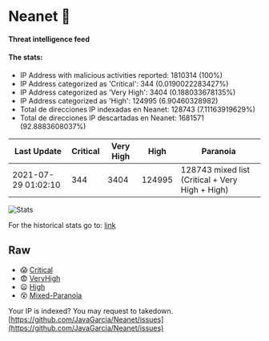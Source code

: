 # Neanet :hocho:
#### Threat intelligence feed
#### The stats:

- IP Address with malicious activities reported: 1810314 (100%)
- IP Address categorized as 'Critical':  344 (0.0190022283427%)
- IP Address categorized as 'Very High':  3404 (0.188033678135%)
- IP Address categorized as 'High':  124995 (6.90460328982)
- Total de direcciones IP indexadas en Neanet:  128743 (7.11163919629%)
- Total de direcciones IP descartadas en Neanet:  1681571 (92.8883608037%)

| Last Update | Critical | Very High | High | Paranoia |
| --- | --- | --- | --- | --- |
| 2021-07-29 01:02:10 | 344 | 3404 | 124995 | 128743 mixed list (Critical + Very High + High)|

![Stats](https://docs.google.com/spreadsheets/d/e/2PACX-1vSnaNMIXVabIpDJjufMlzH7poXnshF3mgd8Is1g9ytUEzVsP5my4Trn8f-xkoLLQ38xpL3HtmUexLo6/pubchart?oid=501124687&format=image)

For the historical stats go to: [link](/stats.csv)
## Raw
- :scream: [Critical](https://raw.githubusercontent.com/JavaGarcia/Neanet/master/blacklists/neanet_critical.txt)
- :fearful: [VeryHigh](https://raw.githubusercontent.com/JavaGarcia/Neanet/master/blacklists/neanet_veryHigh.txtt)
- :frowning: [High](https://raw.githubusercontent.com/JavaGarcia/Neanet/master/blacklists/neanet_high.txt)
- :dizzy_face: [Mixed-Paranoia](https://raw.githubusercontent.com/JavaGarcia/Neanet/master/blacklists/neanet_all.txt)


Your IP is indexed? You may request to takedown. [https://github.com/JavaGarcia/Neanet/issues](https://github.com/JavaGarcia/Neanet/issues)





























































































































































































































































































































































































































































































































































































































































































































































































































































































































































































































































































































































































































































































































































































































































































































































































































































































































































































































































































































































































































































































































































































































































































































































































































































































































































































































































































































































































































































































































































































































































































































































































































































































































































































































































































































































































































































































































































































































































































































































































































































































































































































































































































































































































































































































































































































































































































































































































































































































































































































































































































































































































































































































































































































































































































































































































































































































































































































































































































































































































































































































































































































































































































































































































































































































































































































































































































































































































































































































































































































































































































































































































































































































































































































































































































































































































































































































































































































































































































































































































































































